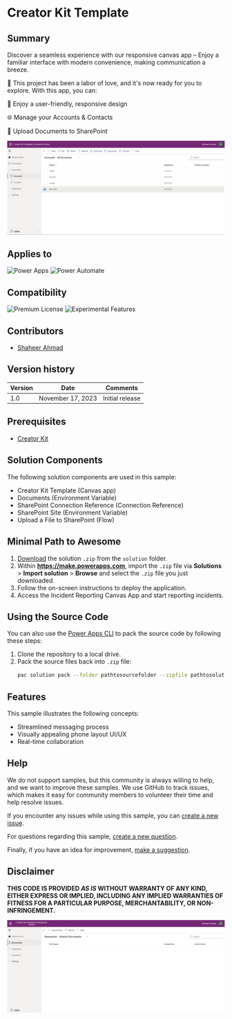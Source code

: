 # Creator Kit Template

## Summary

Discover a seamless experience with our responsive canvas app – Enjoy a familiar interface with modern convenience, making communication a breeze.

📢 This project has been a labor of love, and it's now ready for you to explore. With this app, you can:

📱 Enjoy a user-friendly, responsive design

🌐 Manage your Accounts & Contacts

📢 Upload Documents to SharePoint

![Screenshot 2023-09-02 130516](./assets/Screenshot%202023-10-21%20160340.png)

## Applies to

![Power Apps](https://img.shields.io/badge/Power%20Apps-Yes-green "Yes")
![Power Automate](https://img.shields.io/badge/Power%20Automate-Yes-green "Yes")

## Compatibility
![Premium License](https://img.shields.io/badge/Premium%20License-Not%20Required-red.svg "Premium license not required")
![Experimental Features](https://img.shields.io/badge/Experimental%20Features-No-red.svg "Does not rely on experimental features")

## Contributors

* [Shaheer Ahmad](https://github.com/shaheerahmadch)

## Version history

Version|Date|Comments
-------|----|--------
1.0|November 17, 2023|Initial release

## Prerequisites

* [Creator Kit](https://learn.microsoft.com/power-platform/guidance/creator-kit/overview?wt.mc_id=studentamb_280505)

## Solution Components

The following solution components are used in this sample:

* Creator Kit Template (Canvas app)
* Documents (Environment Variable)
* SharePoint Connection Reference (Connection Reference)
* SharePoint Site (Environment Variable)
* Upload a File to SharePoint (Flow)

## Minimal Path to Awesome

1. [Download](./solution/chat-canvas-application.zip) the solution `.zip` from the `solution` folder.
2. Within **https://make.powerapps.com**, import the `.zip` file via **Solutions** > **Import solution** > **Browse** and select the `.zip` file you just downloaded.
3. Follow the on-screen instructions to deploy the application.
4. Access the Incident Reporting Canvas App and start reporting incidents.

## Using the Source Code

You can also use the [Power Apps CLI](https://aka.ms/pac/docs) to pack the source code by following these steps:

1. Clone the repository to a local drive.
2. Pack the source files back into `.zip` file:
   ```bash
   pac solution pack --folder pathtosourcefolder --zipfile pathtosolution  --processCanvasApps
   ```

## Features

This sample illustrates the following concepts:

* Streamlined messaging process
* Visually appealing phone layout UI/UX
* Real-time collaboration

## Help

We do not support samples, but this community is always willing to help, and we want to improve these samples. We use GitHub to track issues, which makes it easy for  community members to volunteer their time and help resolve issues.

If you encounter any issues while using this sample, you can [create a new issue](https://github.com/pnp/powerapps-samples/issues/new?assignees=&labels=Needs%3A+Triage+%3Amag%3A%2Ctype%3Abug-suspected&template=bug-report.yml&sample=chat-canvas-application&authors=@shaheerahmadch&title=chat-canvas-application%20-%20).

For questions regarding this sample, [create a new question](https://github.com/pnp/powerapps-samples/issues/new?assignees=&labels=Needs%3A+Triage+%3Amag%3A%2Ctype%3Abug-suspected&template=question.yml&sample=chat-canvas-application&authors=@shaheerahmadch&title=chat-canvas-application%20-%20).

Finally, if you have an idea for improvement, [make a suggestion](https://github.com/pnp/powerapps-samples/issues/new?assignees=&labels=Needs%3A+Triage+%3Amag%3A%2Ctype%3Abug-suspected&template=suggestion.yml&sample=chat-canvas-application&authors=@shaheerahmadch&title=chat-canvas-application%20-%20).

## Disclaimer

**THIS CODE IS PROVIDED *AS IS* WITHOUT WARRANTY OF ANY KIND, EITHER EXPRESS OR IMPLIED, INCLUDING ANY IMPLIED WARRANTIES OF FITNESS FOR A PARTICULAR PURPOSE, MERCHANTABILITY, OR NON-INFRINGEMENT.**

<img src="./assets/Screenshot 2023-10-21 160406.png" />
